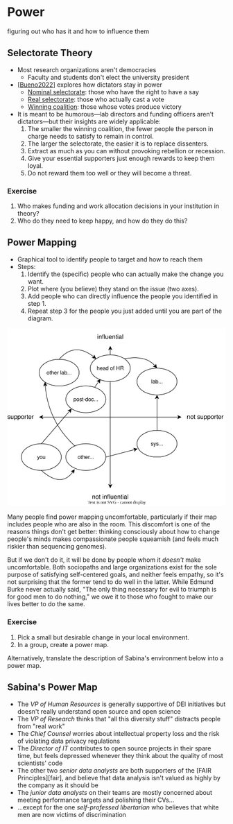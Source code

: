 # Power

<p class="subtitle" markdown="1">figuring out who has it and how to influence them</p>

## Selectorate Theory

-   Most research organizations aren't democracies
    -   Faculty and students don't elect the university president
-   [[Bueno2022](b:Bueno2022)] explores how dictators stay in power
    -   [Nominal selectorate](g:nominal-selectorate): those who have the right to have a say
    -   [Real selectorate](g:real-selectorate): those who actually cast a vote
    -   [Winning coalition](g:winning-coalition): those whose votes produce victory
-   It is meant to be humorous—lab directors and funding officers aren't dictators—but their insights are widely applicable:
    1.  The smaller the winning coalition, the fewer people the person in charge needs to satisfy to remain in control.
    1.  The larger the selectorate, the easier it is to replace dissenters.
    1.  Extract as much as you can without provoking rebellion or recession.
    1.  Give your essential supporters just enough rewards to keep them loyal.
    1.  Do not reward them too well or they will become a threat.

<section class="exercise" markdown="1">

### Exercise

1.  Who makes funding and work allocation decisions in your institution in theory?
1.  Who do they need to keep happy, and how do they do this?

</section>

## Power Mapping

-   Graphical tool to identify people to target and how to reach them
-   Steps:
    1.  Identify the (specific) people who can actually make the change you want.
    2.  Plot where (you believe) they stand on the issue (two axes).
    3.  Add people who can directly influence the people you identified in step 1.
    4.  Repeat step 3 for the people you just added until you are part of the diagram.

<div class="center">
  <img src="./power_map.svg" alt="power map">
</div>

<div class="callout" markdown="1">

Many people find power mapping uncomfortable,
particularly if their map includes people who are also in the room.
This discomfort is one of the reasons things don't get better:
thinking consciously about how to change people's minds
makes compassionate people squeamish
(and feels much riskier than sequencing genomes).

But if we don't do it,
it will be done by people whom it *doesn't* make uncomfortable.
Both sociopaths and large organizations exist for the sole purpose of satisfying self-centered goals,
and neither feels empathy,
so it's not surprising that the former tend to do well in the latter.
While Edmund Burke never actually said,
"The only thing necessary for evil to triumph is for good men to do nothing,"
we owe it to those who fought to make our lives better to do the same.

</div>

<section class="exercise" markdown="1">

### Exercise

1.  Pick a small but desirable change in your local environment.
1.  In a group, create a power map.

Alternatively, translate the description of Sabina's environment below into a power map.

</section>

## Sabina's Power Map

-   The *VP of Human Resources* is generally supportive of DEI initiatives
    but doesn't really understand open source and open science
-   The *VP of Research* thinks that
    "all this diversity stuff" distracts people from "real work"
-   The *Chief Counsel* worries about intellectual property loss
    and the risk of violating data privacy regulations
-   The *Director of IT* contributes to open source projects in their spare time,
    but feels depressed whenever they think about the quality of most scientists' code
-   The other two *senior data analysts* are both supporters of the [FAIR Principles][fair],
    and believe that data analysis isn't valued as highly by the company as it should be
-   The *junior data analysts* on their teams are mostly concerned about
    meeting performance targets and polishing their CVs…
-   …except for the one *self-professed libertarian* who believes that
    white men are now victims of discrimination
